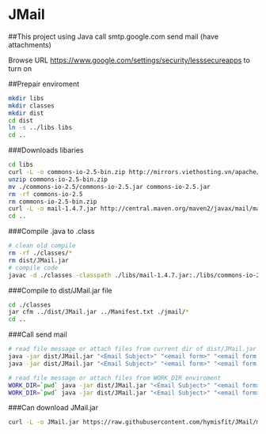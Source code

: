 # JMail

##This project using Java call smtp.google.com send mail (have attachments)


Browse URL https://www.google.com/settings/security/lesssecureapps to turn on


##Prepair enviroment
```bash
mkdir libs
mkdir classes
mkdir dist
cd dist
ln -s ../libs libs
cd ..
```

###Downloads libaries
```bash
cd libs
curl -L -o commons-io-2.5-bin.zip http://mirrors.viethosting.vn/apache//commons/io/binaries/commons-io-2.5-bin.zip
unzip commons-io-2.5-bin.zip
mv ./commons-io-2.5/commons-io-2.5.jar commons-io-2.5.jar
rm -rf commons-io-2.5
rm commons-io-2.5-bin.zip
curl -L -o mail-1.4.7.jar http://central.maven.org/maven2/javax/mail/mail/1.4.7/mail-1.4.7.jar
cd ..
```

###Compile .java to .class
```bash
# clean old compile
rm -rf ./classes/*
rm dist/JMail.jar
# compile code
javac -d ./classes -classpath ./libs/mail-1.4.7.jar:./libs/commons-io-2.5.jar ./src/jmail/JMail.java 
```

###Compile to dist/JMail.jar file
```bash
cd ./classes
jar cfm ../dist/JMail.jar ../Manifest.txt ./jmail/*
cd ..
```

###Call send mail
```bash
# read file message or attach files from current dir of dist/JMail.jar file
java -jar dist/JMail.jar "<Email Subject>" "<email form>" "<email form password>" "<emailTo>" "<message file or message string>" ["<Path to file attachments>" [...] ]
java -jar dist/JMail.jar "<Email Subject>" "<email form>" "<email form password>" "<emailTo:CC=ccEmail1:CC=ccEmail2>" "<message file or message string>" ["<Path to file attachments>" [...] ]

# read file message or attach files from WORK_DIR enviroment
WORK_DIR=`pwd` java -jar dist/JMail.jar "<Email Subject>" "<email form>" "<email form password>" "<emailTo>" "<message file or message string>" ["<Path to file attachments>" [...] ]
WORK_DIR=`pwd` java -jar dist/JMail.jar "<Email Subject>" "<email form>" "<email form password>" "<emailTo:CC=ccEmail1:CC=ccEmail2>" "<message file or message string>" ["<Path to file attachments>" [...] ]
```

###Can download JMail.jar
```bash
curl -L -o JMail.jar https://raw.githubusercontent.com/hymisfit/JMail/master/dist/JMail.jar
```
